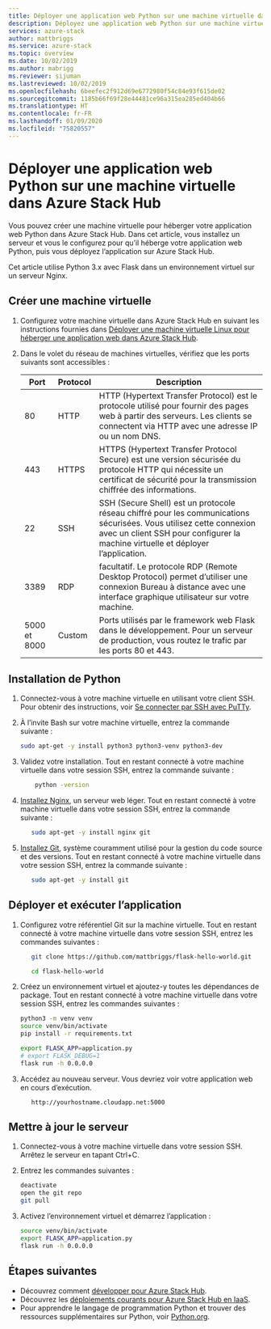 ```yaml
---
title: Déployer une application web Python sur une machine virtuelle dans Azure Stack Hub | Microsoft Docs
description: Déployez une application web Python sur une machine virtuelle dans Azure Stack Hub.
services: azure-stack
author: mattbriggs
ms.service: azure-stack
ms.topic: overview
ms.date: 10/02/2019
ms.author: mabrigg
ms.reviewer: sijuman
ms.lastreviewed: 10/02/2019
ms.openlocfilehash: 6beefec2f912d69e6772980f54c84e93f615de02
ms.sourcegitcommit: 1185b66f69f28e44481ce96a315ea285ed404b66
ms.translationtype: HT
ms.contentlocale: fr-FR
ms.lasthandoff: 01/09/2020
ms.locfileid: "75820557"
---
```

# <a name="deploy-a-python-web-app-to-a-vm-in-azure-stack-hub"></a>Déployer une application web Python sur une machine virtuelle dans Azure Stack Hub

Vous pouvez créer une machine virtuelle pour héberger votre application web Python dans Azure Stack Hub. Dans cet article, vous installez un serveur et vous le configurez pour qu’il héberge votre application web Python, puis vous déployez l’application sur Azure Stack Hub.

Cet article utilise Python 3.x avec Flask dans un environnement virtuel sur un serveur Nginx.

## <a name="create-a-vm"></a>Créer une machine virtuelle

1. Configurez votre machine virtuelle dans Azure Stack Hub en suivant les instructions fournies dans [Déployer une machine virtuelle Linux pour héberger une application web dans Azure Stack Hub](azure-stack-dev-start-howto-deploy-linux.md).

2. Dans le volet du réseau de machines virtuelles, vérifiez que les ports suivants sont accessibles :

    | Port | Protocol | Description |
    | --- | --- | --- |
    | 80 | HTTP | HTTP (Hypertext Transfer Protocol) est le protocole utilisé pour fournir des pages web à partir des serveurs. Les clients se connectent via HTTP avec une adresse IP ou un nom DNS. |
    | 443 | HTTPS | HTTPS (Hypertext Transfer Protocol Secure) est une version sécurisée du protocole HTTP qui nécessite un certificat de sécurité pour la transmission chiffrée des informations. |
    | 22 | SSH | SSH (Secure Shell) est un protocole réseau chiffré pour les communications sécurisées. Vous utilisez cette connexion avec un client SSH pour configurer la machine virtuelle et déployer l’application. |
    | 3389 | RDP | facultatif. Le protocole RDP (Remote Desktop Protocol) permet d’utiliser une connexion Bureau à distance avec une interface graphique utilisateur sur votre machine.   |
    | 5000 et 8000 | Custom | Ports utilisés par le framework web Flask dans le développement. Pour un serveur de production, vous routez le trafic par les ports 80 et 443. |

## <a name="install-python"></a>Installation de Python

1. Connectez-vous à votre machine virtuelle en utilisant votre client SSH. Pour obtenir des instructions, voir [Se connecter par SSH avec PuTTy](azure-stack-dev-start-howto-ssh-public-key.md#connect-with-ssh-by-using-putty).
2. À l’invite Bash sur votre machine virtuelle, entrez la commande suivante :

    ```bash  
    sudo apt-get -y install python3 python3-venv python3-dev
    ```

3. Validez votre installation. Tout en restant connecté à votre machine virtuelle dans votre session SSH, entrez la commande suivante :

    ```bash  
        python -version
    ```

3. [Installez Nginx](https://www.nginx.com/resources/wiki/), un serveur web léger. Tout en restant connecté à votre machine virtuelle dans votre session SSH, entrez la commande suivante :

    ```bash  
       sudo apt-get -y install nginx git
    ```

4. [Installez Git](https://git-scm.com), système couramment utilisé pour la gestion du code source et des versions. Tout en restant connecté à votre machine virtuelle dans votre session SSH, entrez la commande suivante :

    ```bash  
       sudo apt-get -y install git
    ```

## <a name="deploy-and-run-the-app"></a>Déployer et exécuter l’application

1. Configurez votre référentiel Git sur la machine virtuelle. Tout en restant connecté à votre machine virtuelle dans votre session SSH, entrez les commandes suivantes :

    ```bash  
       git clone https://github.com/mattbriggs/flask-hello-world.git
    
       cd flask-hello-world
    ```

2. Créez un environnement virtuel et ajoutez-y toutes les dépendances de package. Tout en restant connecté à votre machine virtuelle dans votre session SSH, entrez les commandes suivantes :

    ```bash  
    python3 -m venv venv
    source venv/bin/activate
    pip install -r requirements.txt
    
    export FLASK_APP=application.py
    # export FLASK_DEBUG=1 
    flask run -h 0.0.0.0
    ```

3. Accédez au nouveau serveur. Vous devriez voir votre application web en cours d’exécution.

    ```HTTP  
       http://yourhostname.cloudapp.net:5000
    ```

## <a name="update-your-server"></a>Mettre à jour le serveur

1. Connectez-vous à votre machine virtuelle dans votre session SSH. Arrêtez le serveur en tapant Ctrl+C.

2. Entrez les commandes suivantes :

    ```bash  
    deactivate
    open the git repo
    git pull
    ```

3. Activez l’environnement virtuel et démarrez l’application :

    ```bash  
    source venv/bin/activate
    export FLASK_APP=application.py
    flask run -h 0.0.0.0
    ```

## <a name="next-steps"></a>Étapes suivantes

- Découvrez comment [développer pour Azure Stack Hub](azure-stack-dev-start.md).
- Découvrez les [déploiements courants pour Azure Stack Hub en IaaS](azure-stack-dev-start-deploy-app.md).
- Pour apprendre le langage de programmation Python et trouver des ressources supplémentaires sur Python, voir [Python.org](https://www.python.org).
